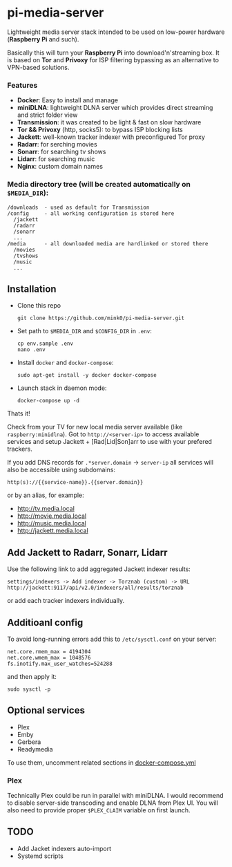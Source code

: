 # pi-media-server

Lightweight media server stack intended to be used on low-power hardware (**Raspberry Pi** and such).

Basically this will turn your **Raspberry Pi** into download'n'streaming box. It is based on 
**Tor** and **Privoxy** for ISP filtering bypassing as an alternative to VPN-based solutions.

### Features

- **Docker**: Easy to install and manage
- **miniDLNA**: lightweight DLNA server which provides direct streaming and strict folder view
- **Transmission**: it was created to be light & fast on slow hardware
- **Tor && Privoxy** (http, socks5): to bypass ISP blocking lists
- **Jackett**: well-known tracker indexer with preconfigured Tor proxy
- **Radarr**: for serching movies
- **Sonarr**: for searching tv shows
- **Lidarr**: for searching music
- **Nginx**: custom domain names

### Media directory tree (will be created automatically on `$MEDIA_DIR`):

    /downloads  - used as default for Transmission
    /config     - all working configuration is stored here
      /jackett
      /radarr
      /sonarr
      ...
    /media      - all downloaded media are hardlinked or stored there
      /movies
      /tvshows
      /music
      ...

## Installation

- Clone this repo

      git clone https://github.com/mink0/pi-media-server.git 

- Set path to `$MEDIA_DIR` and `$CONFIG_DIR` in `.env`:

      cp env.sample .env
      nano .env

- Install `docker` and `docker-compose`:

      sudo apt-get install -y docker docker-compose

- Launch stack in daemon mode:

      docker-compose up -d

Thats it! 

Check from your TV for new local media server available (like `raspberry:minidlna`).
Got to `http://<server-ip>` to access available services and setup Jackett + [Rad|Lid|Son]arr to use with your prefered trackers.

If you add DNS records for `.*server.domain` -> `server-ip` all services will also be accessible using subdomains:
  
    http(s)://{{service-name}}.{{server.domain}} 

or by an alias, for example:

- http://tv.media.local
- http://movie.media.local
- http://music.media.local
- http://jackett.media.local

## Add Jackett to Radarr, Sonarr, Lidarr

Use the following link to add aggregated Jackett indexer results:
    
    settings/indexers -> Add indexer -> Torznab (custom) -> URL
    http://jackett:9117/api/v2.0/indexers/all/results/torznab

or add each tracker indexers individually.

## Additioanl config

To avoid long-running errors add this to `/etc/sysctl.conf` on your server:

```
net.core.rmem_max = 4194304
net.core.wmem_max = 1048576
fs.inotify.max_user_watches=524288
```

and then apply it:

    sudo sysctl -p

## Optional services

- Plex
- Emby
- Gerbera
- Readymedia

To use them, uncomment related sections in [docker-compose.yml](./docker-compose.yml)

### Plex

Technically Plex could be run in parallel with miniDLNA. I would recommend to disable server-side transcoding and enable DLNA from Plex UI.
You will also need to provide proper `$PLEX_CLAIM` variable on first launch.

## TODO

- Add Jacket indexers auto-import
- Systemd scripts

